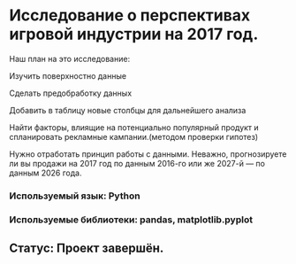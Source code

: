 # Исследование о перспективах игровой индустрии на 2017 год.

Наш план на это исследование:

Изучить поверхностно данные

Сделать предобработку данных

Добавить в таблицу новые столбцы для дальнейшего анализа

Найти факторы, влиящие на потенциально популярный продукт и спланировать рекламные кампании.(методом проверки гипотез)

Нужно отработать принцип работы с данными. Неважно, прогнозируете ли вы продажи на 2017 год по данным 2016-го или же 2027-й — по данным 2026 года.

### Используемый язык: Python

### Используемые библиотеки: pandas, matplotlib.pyplot
## Статус: Проект завершён.

